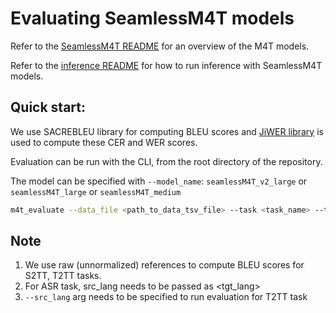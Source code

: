 # Evaluating SeamlessM4T models

Refer to the [SeamlessM4T README](../../../../../docs/m4t) for an overview of the M4T models.

Refer to the [inference README](../predict/README.md) for how to run inference with SeamlessM4T models.

## Quick start:
We use SACREBLEU library for computing BLEU scores and [JiWER library](https://github.com/jitsi/jiwer) is used to compute these CER and WER scores.

Evaluation can be run with the CLI, from the root directory of the repository.

The model can be specified with `--model_name`: `seamlessM4T_v2_large` or `seamlessM4T_large` or `seamlessM4T_medium`

```bash
m4t_evaluate --data_file <path_to_data_tsv_file> --task <task_name> --tgt_lang <tgt_lang> --output_path <path_to_save_evaluation_output> --ref_field <ref_field_name> --audio_root_dir <path_to_audio_root_directory>
```
## Note
1. We use raw (unnormalized) references to compute BLEU scores for S2TT, T2TT tasks.
2. For ASR task, src_lang needs to be passed as <tgt_lang>
3. `--src_lang` arg needs to be specified to run evaluation for T2TT task
